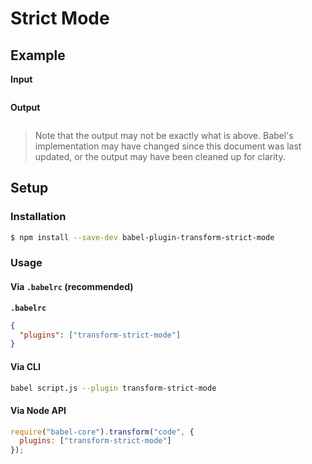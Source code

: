 # Strict Mode

## Example

**Input**

```js
```

**Output**

```js
```

> Note that the output may not be exactly what is above. Babel's implementation
> may have changed since this document was last updated, or the output may have
> been cleaned up for clarity.

## Setup

### Installation

```sh
$ npm install --save-dev babel-plugin-transform-strict-mode
```

### Usage

#### Via `.babelrc` (recommended)

**`.babelrc`**

```json
{
  "plugins": ["transform-strict-mode"]
}
```

#### Via CLI

```sh
babel script.js --plugin transform-strict-mode
```

#### Via Node API

```js
require("babel-core").transform("code", {
  plugins: ["transform-strict-mode"]
});
```
